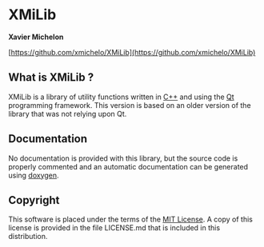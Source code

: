 # XMiLib

**Xavier Michelon**

[https://github.com/xmichelo/XMiLib](https://github.com/xmichelo/XMiLib)

## What is XMiLib ?

XMiLib is a library of utility functions written in [C++][] and using the [Qt][] programming framework. This version is based on an older version of the library that was not relying upon Qt.
 
## Documentation

No documentation is provided with this library, but the source code is properly commented and an automatic documentation can be generated using [doxygen][].

## Copyright

This software is placed under the terms of the [MIT License][]. 
A copy of this license is provided in the file LICENSE.md that is included in this distribution.

[C++]: https://en.wikipedia.org/wiki/C%2B%2B
[Qt]: https://www.qt.io
[doxygen]: http://www.stack.nl/~dimitri/doxygen
[MIT License]: [https://www.gnu.org/licenses/lgpl-3.0-standalone.html](https://opensource.org/licenses/MIT)